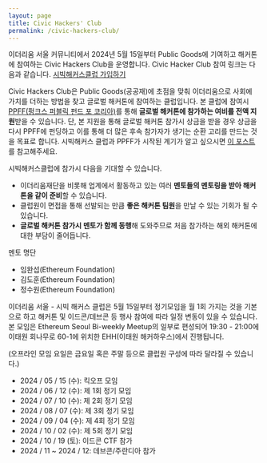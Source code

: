 ```yaml
---
layout: page
title: Civic Hackers' Club
permalink: /civic-hackers-club/
---
```


이더리움 서울 커뮤니티에서 2024년 5월 15일부터 Public Goods에 기여하고 해커톤에 참여하는 Civic Hackers Club을 운영합니다. Civic Hacker Club 참여 링크는 다음과 같습니다.
[시빅해커스클럽 가입하기](https://forms.gle/szTfQBm6J2PfeVcS8)

Civic Hackers Club은 Public Goods(공공재)에 초점을 맞춰 이더리움으로 사회에 가치를 더하는 방법을 찾고 글로벌 해커톤에 참여하는 클럽입니다. 본 클럽에 참여시 [PPFF(펑크스 퍼블릭 펀드 포 코리아)](https://ppff.kr)를 통해 **글로벌 해커톤에 참가하는 여비를 전액 지원**받을 수 있습니다. 단, 본 지원을 통해 글로벌 해커톤 참가시 상금을 받을 경우 상금을 다시 PPFF에 펀딩하고 이를 통해 더 많은 후속 참가자가 생기는 순환 고리를 만드는 것을 목표로 합니다.
시빅해커스 클럽과 PPFF가 시작된 계기가 알고 싶으시면 [이 포스트](http://wanseob.blog/Punk's+Public+Fund+for+Korea(KR))를 참고해주세요.

시빅해커스클럽에 참가시 다음을 기대할 수 있습니다.
* 이더리움재단을 비롯해 업계에서 활동하고 있는 여러 **멘토들의 멘토링을 받아 해커톤을 같이 준비**할 수 있습니다.
* 클럽원이 면접을 통해 선발되는 만큼 **좋은 해커톤 팀원**을 만날 수 있는 기회가 될 수 있습니다.
* **글로벌 해커톤 참가시 멘토가 함께 동행**해 도와주므로 처음 참가하는 해외 해커톤에 대한 부담이 줄어듭니다.

멘토 명단
* 임완섭(Ethereum Foundation)
* 김도훈(Ethereum Foundation)
* 정수원(Ethereum Foundation)

이더리움 서울 - 시빅 해커스 클럽은 5월 15일부터 정기모임을 월 1회 가지는 것을 기본으로 하고 해커톤 및 이드콘/데브콘 등 행사 참여에 따라 일정 변동이 있을 수 있습니다.
본 모임은  Ethereum Seoul Bi-weekly Meetup의 일부로 편성되어 19:30 - 21:00에 이태원 회나무로 60-1에 위치한 EHH(이태원 해커하우스)에서 진행됩니다.

(오프라인 모임 요일은 금요일 혹은 주말 등으로 클럽원 구성에 따라 달라질 수 있습니다.)

* 2024 / 05 / 15 (수): 킥오프 모임
* 2024 / 06 / 12 (수): 제 1회 정기 모임
* 2024 / 07 / 10 (수): 제 2회 정기 모임
* 2024 / 08 / 07 (수): 제 3회 정기 모임
* 2024 / 09 / 04 (수): 제 4회 정기 모임
* 2024 / 10 / 02 (수): 제 5회 정기 모임
* 2024 / 10 / 19 (토): 이드콘 CTF 참가
* 2024 / 11 ~ 2024 / 12: 데브콘/주란디아 참가
